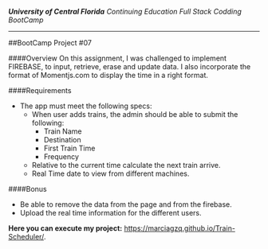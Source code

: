 
***University of Central Florida**
Continuing Education
Full Stack Codding BootCamp*

---

##BootCamp Project #07


####Overview
On this assignment, I was challenged to implement FIREBASE, to input, retrieve, erase and update data.
I also incorporate the format of Momentjs.com to display the time in a right format. 

####Requirements
* The app must meet the following specs:
    * When user adds trains, the admin should be able to submit the following:
        * Train Name
        * Destination
        * First Train Time
        * Frequency
    * Relative to the current time calculate the next train arrive.
    * Real Time date to view from different machines. 

    
####Bonus
* Be able to remove the data from the page and from the firebase.
* Upload the real time information for the different users. 


**Here you can execute my project:**
https://marciagzq.github.io/Train-Scheduler/.